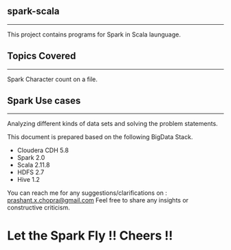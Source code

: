 ## spark-scala
--------------
This project contains programs for Spark in Scala launguage.

## Topics Covered
-----------------

Spark Character count on a file.

## Spark Use cases
------------------

Analyzing different kinds of data sets and solving the problem statements.

This document is prepared based on the following BigData Stack.

- Cloudera CDH 5.8
- Spark 2.0
- Scala 2.11.8
- HDFS 2.7
- Hive 1.2

You can reach me for any suggestions/clarifications on : prashant.x.chopra@gmail.com
Feel free to share any insights or constructive criticism.

# Let the Spark Fly !! Cheers !!

